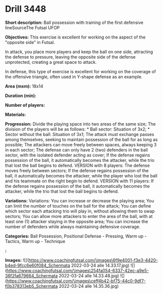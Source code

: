 # Drill 3448

**Short description:**
Ball possession with training of the first defensive lineSourceThe Futsal UFOP

**Objectives:**
This exercise is excellent for working on the aspect of the "opposite side" in Futsal.

In attack, you place more players and keep the ball on one side, attracting the defense to pressure, leaving the opposite side of the defense unprotected, creating a great space to attack.

In defense, this type of exercise is excellent for working on the coverage of the offensive triangle, often used in Y-shape defense as an example.

**Area (mxm):**
18x14

**Duration (min):**


**Number of players:**


**Materials:**


**Progression:**
Divide the playing space into two areas of the same size; The division of the players will be as follows: * Ball sector: Situation of 3x2; * Sector without the ball: Situation of 3x1; The attack must exchange passes among themselves, seeking to maintain possession of the ball for as long as possible; The attackers can move freely between spaces, always keeping 3 in each sector; The defense can only have 2 (two) defenders in the ball sector, with the isolated defender acting as cover; If the defense regains possession of the ball, it automatically becomes the attacker, while the trio that lost the ball begins to defend. VERSION with 8 players: The defense moves freely between sectors; If the defense regains possession of the ball, it automatically becomes the attacker, while the player who lost the ball and his teammate on the right begin to defend. VERSION with 11 players: If the defense regains possession of the ball, it automatically becomes the attacker, while the trio that lost the ball begins to defend.

**Variations:**
Variations: You can increase or decrease the playing area; You can limit the number of touches on the ball for the attack; You can define which sector each attacking trio will play in, without allowing them to swap sectors; You can allow more attackers to enter the area of the ball, with at least one (1) attacker staying in the opposite area; You can increase the number of defenders while always maintaining defensive coverage.

**Categories:**
Ball Possession, Positional Defense - Pressing, Warm up - Tactics, Warm up - Technique

**:**


**Images:**
![](https://www.coachingfutsal.com/\images\6f9e4001-f3e3-4420-b4ed-9fcc6e60f084_Schermata 2022-03-24 alle 14.33.17.jpg)
![](https://www.coachingfutsal.com/\images\254fa054-6337-42ec-a9e5-36f2fa679664_Schermata 2022-03-24 alle 14.33.48.jpg)
![](https://www.coachingfutsal.com/\images\ceff4b42-bf75-44c0-9df7-f0b378313eb5_Schermata 2022-03-24 alle 14.35.36.jpg)

